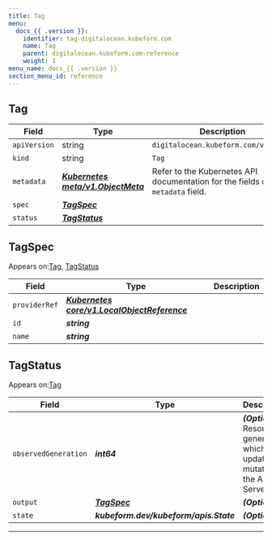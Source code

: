 ```yaml
---
title: Tag
menu:
  docs_{{ .version }}:
    identifier: tag-digitalocean.kubeform.com
    name: Tag
    parent: digitalocean.kubeform.com-reference
    weight: 1
menu_name: docs_{{ .version }}
section_menu_id: reference
---
```


## Tag
| Field | Type | Description |
| ------ | ----- | ----------- |
| `apiVersion` | string | `digitalocean.kubeform.com/v1alpha1` |
|    `kind` | string | `Tag` |
| `metadata` | ***[Kubernetes meta/v1.ObjectMeta](https://kubernetes.io/docs/reference/generated/kubernetes-api/v1.13/#objectmeta-v1-meta)***|Refer to the Kubernetes API documentation for the fields of the `metadata` field.|
| `spec` | ***[TagSpec](#tagspec)***||
| `status` | ***[TagStatus](#tagstatus)***||
## TagSpec

Appears on:[Tag](#tag), [TagStatus](#tagstatus)

| Field | Type | Description |
| ------ | ----- | ----------- |
| `providerRef` | ***[Kubernetes core/v1.LocalObjectReference](https://kubernetes.io/docs/reference/generated/kubernetes-api/v1.13/#localobjectreference-v1-core)***||
| `id` | ***string***||
| `name` | ***string***||
## TagStatus

Appears on:[Tag](#tag)

| Field | Type | Description |
| ------ | ----- | ----------- |
| `observedGeneration` | ***int64***| ***(Optional)*** Resource generation, which is updated on mutation by the API Server.|
| `output` | ***[TagSpec](#tagspec)***| ***(Optional)*** |
| `state` | ***kubeform.dev/kubeform/apis.State***| ***(Optional)*** |
---
